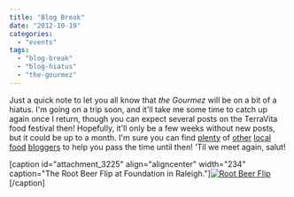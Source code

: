 ```yaml
---
title: "Blog Break"
date: "2012-10-19"
categories: 
  - "events"
tags: 
  - "blog-break"
  - "blog-hiatus"
  - "the-gourmez"
---
```


Just a quick note to let you all know that _the Gourmez_ will be on a bit of a hiatus. I'm going on a trip soon, and it'll take me some time to catch up again once I return, though you can expect several posts on the TerraVita food festival then! Hopefully, it'll only be a few weeks without new posts, but it could be up to a month. I'm sure you can find [plenty](http://www.greeneatsblog.com "Green Eats Blog") of [other](http://demandy.com/ "Demandy") [local](http://triangleexplorer.com/ "Triangle Explorer") [food](http://carpedurham.com "Carpe Durham") [bloggers](http://www.trianglelocalista.com "Triangle Localista") to help you pass the time until then! 'Til we meet again, salut!

\[caption id="attachment\_3225" align="aligncenter" width="234" caption="The Root Beer Flip at Foundation in Raleigh."\][![Root Beer Flip](http://www.rebeccagomezfarrell.com/wp-content/uploads/2011/09/rootbeerflip.jpg "rootbeerflip")](http://www.rebeccagomezfarrell.com/wp-content/uploads/2011/09/rootbeerflip.jpg)\[/caption\]

